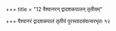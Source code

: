 +++
title = "12 वैश्वानरन् द्वादशकपालन् तृतीयम्"

+++
वैश्वानरं द्वादशकपालं तृतीयं पुरस्तादसंवत्सरभृतः १२